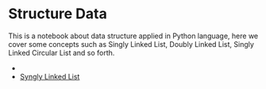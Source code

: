 # Structure Data

This is a notebook about data structure applied in Python language, here we cover some concepts such as Singly Linked List, Doubly Linked List, Singly Linked Circular List and so forth.

- 
- [Syngly Linked List](https://www.google.com "Syngly Linked List")